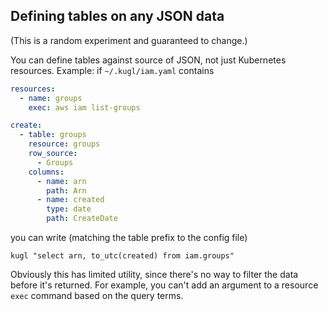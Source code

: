 ## Defining tables on any JSON data

(This is a random experiment and guaranteed to change.)

You can define tables against source of JSON, not just Kubernetes resources. 
Example: if `~/.kugl/iam.yaml` contains

```yaml
resources:
  - name: groups
    exec: aws iam list-groups

create:
  - table: groups
    resource: groups
    row_source:
      - Groups
    columns:
      - name: arn
        path: Arn
      - name: created
        type: date
        path: CreateDate
```

you can write (matching the table prefix to the config file)

```shell
kugl "select arn, to_utc(created) from iam.groups"
```

Obviously this has limited utility, since there's no way to filter the data before it's returned.
For example, you can't add an argument to a resource `exec` command based on the query terms.